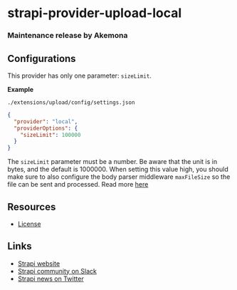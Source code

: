 # strapi-provider-upload-local

### Maintenance release by Akemona

## Configurations

This provider has only one parameter: `sizeLimit`.

**Example**

`./extensions/upload/config/settings.json`

```json
{
  "provider": "local",
  "providerOptions": {
    "sizeLimit": 100000
  }
}
```

The `sizeLimit` parameter must be a number. Be aware that the unit is in bytes, and the default is 1000000. When setting this value high, you should make sure to also configure the body parser middleware `maxFileSize` so the file can be sent and processed. Read more [here](https://strapi.akemona.com/documentation/developer-docs/latest/development/plugins/upload.html#configuration)

## Resources

- [License](LICENSE)

## Links

- [Strapi website](https://strapi.akemona.com/)
- [Strapi community on Slack](https://slack.strapi.io)
- [Strapi news on Twitter](https://twitter.com/strapijs)

